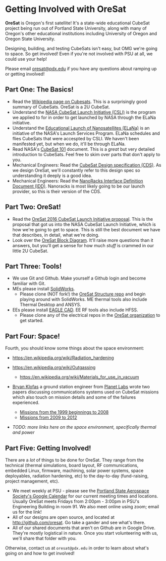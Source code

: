 # Getting Involved with OreSat

**OreSat** is Oregon's first satellite! It's a state-wide educational CubeSat project being run out of Portland State University, along with many of Oregon's other educational institutions including University of Oregon and Oregon State University.

Designing, building, and testing CubeSats isn't easy, but OMG we're going to space. So get involved! Even if you're not involved with PSU at all, we could use your help!

Please email <oresat@pdx.edu> if you have any questions about ramping up or getting involved!

## Part One: The Basics!

- Read the [Wikipedia page on Cubesats](https://en.wikipedia.org/wiki/CubeSat). This is a surprisingly good summary of CubeSats. OreSat is a 2U CubeSat.
- Understand the [NASA CubeSat Launch Initiative (CSLI)](http://www.nasa.gov/directorates/heo/home/CubeSats_initiative) is the program we applied to  for in order to get launched by NASA through the ELaNa initiative.
- Understand the [Educational Launch of Nanosatellites (ELaNa)](http://www.nasa.gov/mission_pages/smallsats/elana/index.html) is an initiative of the NASA's Launch Services Program. ELaNa schedules and flies CubeSats that were accespted by CSLI. We haven't been manifested yet, but when we do, it'll be through ELaNa.
- Read NASA's [CubeSat 101](https://www.nasa.gov/sites/default/files/atoms/files/nasa_csli_cubesat_101_508.pdf) document. This is a _great_ but very detailed introduction to CubeSats. Feel free to skim over parts that don't apply to you.
- Mechanical Engineers: Read the [CubeSat Design specification (CDS)](https://static1.squarespace.com/static/5418c831e4b0fa4ecac1bacd/t/56e9b62337013b6c063a655a/1458157095454/cds_rev13_final2.pdf). As we design OreSat, we'll constantly refer to this design spec so understanding it deeply is a good idea.
- Mechanical Engineers:  Read the [NanoRacks Interface Definition Document (IDD)](http://nanoracks.com/wp-content/uploads/NanoRacks-CubeSat-Deployer-NRCSD-Interface-Definition-Document.pdf). Nanoracks is most likely going to be our launch provider, so this is their version of the CDS. 

## Part Two: OreSat!

- Read the [OreSat 2016 CubeSat Launch Initiative proposal](http://oresat.org/mission/oresat-2016-csli-application-r6-PUBLIC.pdf). This is the proposal that got us into the NASA CubeSat Launch Initiative, which is how we're going to get to space. This is still the best document we have that describes, in detail, what we're doing.
- Look over the [OreSat Block Diagram](https://github.com/oresat/oresat.github.io/blob/master/pub/OreSat_CS0_Block_Diagram.pdf). It'll raise more questions than it answers, but you'll get a sense for how much _stuff_ is crammed in our little 2U CubeSat.

## Part Three: Tools!

- We use Git and Github. Make yourself a Github login and become familiar with Git.
- MEs please install [SolidWorks](https://www.solidworks.com/). 
   - Please clone (NOT fork!) the [OreSat Structure repo](https://github.com/oresat/oresat-structure) and begin playing around with SolidWorks. ME thermal tools also include Thermal Desktop and ANSYS.
- EEs please install [EAGLE CAD](https://www.autodesk.com/products/eagle/overview). EE RF tools also include HFSS.
   - Please clone any of the electrical repos in the [OreSat organization](https://github.com/oresat/) to get started.

## Part Four: Space!

Fourth, you should know some things about the space environment:

- https://en.wikipedia.org/wiki/Radiation_hardening
- https://en.wikipedia.org/wiki/Outgassing
   - https://en.wikipedia.org/wiki/Materials_for_use_in_vacuum
   
- [Bryan Klofas](https://www.klofas.com/papers/) a ground station engineer from [Planet Labs](https://www.planet.com/) wrote two papers discussing communications systems used on CubeSat missions which also touch on mission details and some of the failures experienced.
   - [Missions from the 1999 beginnings to 2008](https://www.klofas.com/papers/CommSurvey-Bryan_Klofas.pdf)
   - [Missions from 2009 to 2012](https://www.klofas.com/papers/Klofas_Communications_Survey_2009-2012.pdf)
- _TODO: more links here on the space environment, specifically thermal and power_

## Part Five: Getting Involved!

There are a _lot_ of things to be done for OreSat. They range from the technical (thermal simulations, board layout, RF communications, embedded Linux, firmware, machining, solar power systems, space deployables, radiation hardening, etc) to the day-to-day (fund-raising, project management, etc). 

- We meet weekly at PSU - please see the [Portland State Aerospace Society's Google Calendar](http://psas.pdx.edu/join/) for our current meeting times and locations. Usually OreSat meets Fridays from 2:00pm - 3:00pm in PSU's Engineering Building in room 91. We also meet online using zoom; email us for the link!
- All of our designs are open source, and located at <http://github.com/oresat>. Go take a gander and see what's there.
- All of our shared documents that aren't on Github are in Google Drive. They're mostly logistical in nature. Once you start volunteering with us, we'll share that folder with you.

Otherwise, contact us at `oresat@pdx.edu` in order to learn about what's going on and how to get involved!
